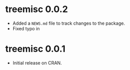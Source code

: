 # treemisc 0.0.2

* Added a `NEWS.md` file to track changes to the package.
* Fixed typo in 

# treemisc 0.0.1

* Initial release on CRAN.
